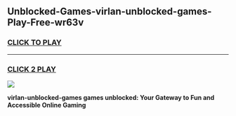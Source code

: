
## Unblocked-Games-virlan-unblocked-games-Play-Free-wr63v
<h3>
<a href="https://premium76.site?title=virlan-unblocked-games&ref=22A">CLICK TO PLAY</a></h3>
<hr>

<h3>
<a href="https://premium76.site?title=virlan-unblocked-games&ref=22A">CLICK 2 PLAY</a>
  
</h3>

<a href="https://premium76.site?title=virlan-unblocked-games&ref=22A"><img src="https://clearcache.store/games.png"></a>


**virlan-unblocked-games games unblocked: Your Gateway to Fun and Accessible Online Gaming**
